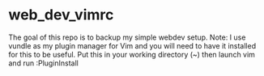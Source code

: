 # web_dev_vimrc
The goal of this repo is to backup my simple webdev setup. Note: I use vundle as my plugin manager for Vim and you will need to have it installed for this to be useful. Put this in your working directory (~) then  launch vim and run :PluginInstall
